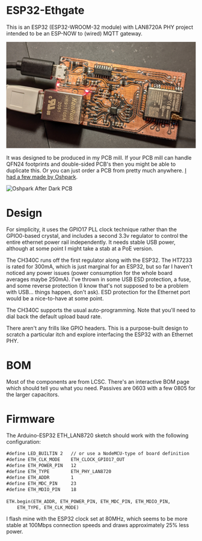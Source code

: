 # ESP32-Ethgate

This is an ESP32 (ESP32-WROOM-32 module) with LAN8720A PHY project
intended to be an ESP-NOW to (wired) MQTT gateway.

![Photo of working board](Pictures/ESP32-Ethgate.jpg)

It was designed to be produced in my PCB mill. If your PCB mill can handle
QFN24 footprints and double-sided PCB's then you might be able to duplicate
this. Or you can just order a PCB from pretty much anywhere.
[I had a few made by Oshpark](https://oshpark.com/shared_projects/fb9Y2JDP).

![Oshpark After Dark PCB](Pictures/Assembled-oshpark.jpg)

# Design

For simplicity, it uses the GPIO17 PLL clock technique rather than
the GPIO0-based crystal, and includes a second 3.3v regulator to control
the entire ethernet power rail independently. It needs stable USB power,
although at some point I might take a stab at a PoE version.

The CH340C runs off the first regulator along with the ESP32. The HT7233 is
rated for 300mA, which is just marginal for an ESP32, but so far I haven't
noticed any power issues (power consumption for the whole board averages
maybe 250mA). I've thrown in some USB ESD protection, a fuse,
and some reverse protection (I know that's not supposed to be a problem
with USB... things happen, don't ask). ESD protection for the Ethernet
port would be a nice-to-have at some point.

The CH340C supports the usual auto-programming. Note that you'll 
need to dial back the default upload baud rate.

There aren't any frills like GPIO headers. This is a purpose-built design
to scratch a particular itch and explore interfacing the ESP32 with an
Ethernet PHY.

# BOM

Most of the components are from LCSC. There's an interactive BOM page
which should tell you what you need. Passives are 0603 with a few
0805 for the larger capacitors.

# Firmware

The Arduino-ESP32 ETH_LAN8720 sketch should work with the following
configuration:

```
#define LED_BUILTIN 2	// or use a NodeMCU-type of board definition
#define ETH_CLK_MODE    ETH_CLOCK_GPIO17_OUT
#define ETH_POWER_PIN   12
#define ETH_TYPE        ETH_PHY_LAN8720
#define ETH_ADDR        1
#define ETH_MDC_PIN     23
#define ETH_MDIO_PIN    18

ETH.begin(ETH_ADDR, ETH_POWER_PIN, ETH_MDC_PIN, ETH_MDIO_PIN,
	ETH_TYPE, ETH_CLK_MODE)
```

I flash mine with the ESP32 clock set at 80MHz, which seems to be
more stable at 100Mbps connection speeds and draws approximately 25%
less power.
